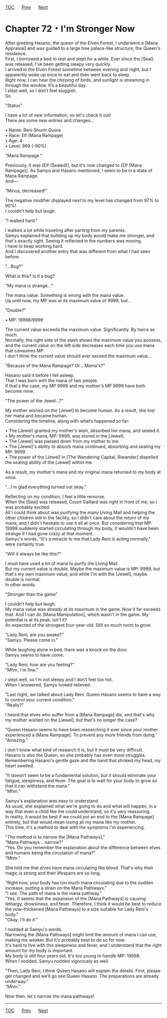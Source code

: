 [TOC](../readme.md)&nbsp;&nbsp;&nbsp;&nbsp;&nbsp;&nbsp;[Prev](Section_0071.md)&nbsp;&nbsp;&nbsp;&nbsp;&nbsp;&nbsp;[Next](Section_0073.md)



# Chapter 72・I'm Stronger Now

After greeting Hasano, the queen of the Elven Forest, I underwent a
\[Mana Appraisal\] and was guided to a large tree palace-like structure,
the Queen's residence.  
First, I borrowed a bed to rest and slept for a while. Ever since the
\[Seal\] was released, I've been getting sleepy very quickly.  
I arrived in the Elven Forest sometime between evening and night, but I
apparently woke up once to eat and then went back to sleep.  
Right now, I can hear the chirping of birds, and sunlight is streaming
in through the window. It’s a beautiful day.  
I slept well, so I don’t feel sluggish.  
So.  
  
"Status"  
  
I have a lot of new information, so let's check it out!  
There are some new entries and changes...  
  
• Name: Reni Shurm Guora  
• Race: Elf (Mana Rampage)  
• Age: 4  
• Level: 999 (-90%)  
  
"Mana Rampage."  
  
Previously, it was \[Elf (Sealed)\], but it's now changed to \[Elf (Mana
Rampage)\]. As Samyu and Hasano mentioned, I seem to be in a state of
Mana Rampage.  
And—  
  
"Minus, decreased!"  
  
The negative modifier displayed next to my level has changed from 97% to
90%!  
I couldn’t help but laugh.  
  
"I walked hard."  
  
I walked a lot while traveling after parting from my parents.  
Samyu explained that building up my body would make me stronger, and
that's exactly right. Seeing it reflected in the numbers was moving.  
I have to keep working hard.  
And I discovered another entry that was different from what I had seen
before.  
  
"...Bug?"  
  
What is this? Is it a bug?  
  
"My mana is strange..."  
  
The mana value. Something is wrong with the mana value.  
Up until now, my MP was at its maximum value of 9999, but...  
  
"Double?"  
  
• MP: 19998/9999  
  
The current value exceeds the maximum value. Significantly. By twice as
much.  
Normally, the right side of the slash shows the maximum value you
possess, and the current value on the left side decreases each time you
use mana that consumes MP.  
I don't think the current value should ever exceed the maximum
value...  
  
"Because of the Mana Rampage? Or… Mama's?"  
  
Hasano said it before I fell asleep.  
That I was born with the mana of two people.  
If that's the case, my MP 9999 and my mother's MP 9999 have both become
mine.  
  
"The power of the Jewel...?"  
  
My mother wished on the \[Jewel\] to become human. As a result, she lost
her mana and became human.  
Considering the timeline, along with what’s happened so far:  
  
• The \[Jewel\] granted my mother's wish, absorbed her mana, and sealed
it.  
• My mother's mana, MP: 9999, was stored in the \[Jewel\].  
• The \[Jewel\] was passed down from my mother to me.  
• The \[Jewel\]'s ability to absorb mana continued, absorbing and
sealing my MP: 9999.  
• The power of the \[Jewel\] in \[The Wandering Capital, Riwander\]
dispelled the sealing ability of the \[Jewel\] within me.  
  
As a result, my mother's mana and my original mana returned to my body
at once.  
  
"...I'm glad everything turned out okay."  
  
Reflecting on my condition, I feel a little remorse.  
When the \[Seal\] was released, Count Gaillard was right in front of me,
so I was probably excited.  
All I could think about was purifying the many Living Mail and helping
the other children still in the facility, so I didn't care about the
return of my mana, and I didn't hesitate to use it all at once. But
considering that MP: 19998 suddenly started circulating through my body,
it wouldn't have been strange if I had gone crazy at that moment.  
Samyu's words, "It's a miracle to me that Lady Reni is acting normally,"
were certainly true.  
  
"Will it always be like this?"  
  
I must have used a lot of mana to purify the Living Mail.  
But my current value is double. Maybe the maximum value is MP: 9999, but
that's my own maximum value, and while I'm with the \[Jewel\], maybe
double is normal.  
In other words.  
  
"Stronger than the game"  
  
I couldn’t help but laugh.  
My mana value was already at its maximum in the game. Now it far exceeds
that. And I can do \[Mana Manipulation\], which wasn't in the game. My
potential is at its peak, isn't it?  
As expected of the strongest four-year-old. Still so much room to
grow.  
  
"Lady Reni, are you awake?"  
"Samyu. Please come in."  
  
While laughing alone in bed, there was a knock on the door.  
Samyu seems to have come.  
  
"Lady Reni, how are you feeling?"  
"Mhm, I'm fine."  
  
I slept well, so I'm not sleepy and I don’t feel too hot.  
When I answered, Samyu looked relieved.  
  
"Last night, we talked about Lady Reni. Queen Hasano seems to have a way
to control your current condition."  
"Really?"  
  
I heard that elves who suffer from a \[Mana Rampage\] die, and that's
why my mother wished on the \[Jewel\], but that's no longer the case?  
  
"Queen Hasano seems to have been researching it ever since your mother
experienced a \[Mana Rampage\]. To prevent any more friends from
dying."  
"Amazing."  
  
I don't know what kind of research it is, but it must be very
difficult.  
Hasano is also the Queen, so she probably has even more struggles.  
Remembering Hasano's gentle gaze and the hand that stroked my head, my
heart swelled.  
  
"It doesn’t seem to be a fundamental solution, but it should eliminate
your fatigue, sleepiness, and fever. The goal is to wait for your body
to grow so that it can withstand the mana."  
"Mhm."  
  
Samyu's explanation was easy to understand  
As usual, she explained what we're going to do and what will happen, in
a way that even a child like me could understand, so it's very
reassuring.  
In reality, it would be best if we could put an end to the \[Mana
Rampage\] entirely, but that would mean losing all my mana like my
mother.  
This time, it's a method to deal with the symptoms I'm experiencing.  
  
"The method is to narrow the \[Mana Pathways\]."  
"Mana Pathways… narrow?"  
"Yes. Do you remember the explanation about the difference between elves
and humans being the circulation of mana?"  
"Mhm."  
  
She told me that elves have mana circulating like blood. That's why
their magic is strong and their lifespans are so long.  
  
"Right now, your body has too much mana circulating due to the sudden
increase, putting a strain on the Mana Pathways."  
"I see. The path of mana is the mana pathway."  
"Yes. It seems that the expansion of the \[Mana Pathways\] is causing
lethargy, drowsiness, and fever. Therefore, I think it would be best to
reduce the now-thickened \[Mana Pathways\] to a size suitable for Lady
Reni's body."  
"Okay. I'll do it."  
  
I nodded at Samyu's words.  
Narrowing the \[Mana Pathways\] might limit the amount of mana I can
use, making me weaker. But it's probably best to do so for now.  
It's hard to live with this sleepiness and fever, and I understand that
the right amount for my body is important.  
My body is still four years old. It's too young to handle MP: 19998.  
When I nodded, Samyu nodded vigorously as well.  
  
"Then, Lady Reni, I think Queen Hasano will explain the details. First,
please get changed and we’ll go see Queen Hasano. The preparations are
already underway."  
"Mhm."  
  
Now then, let's narrow the mana pathways!  
  
  
  
  


---
[TOC](../readme.md)&nbsp;&nbsp;&nbsp;&nbsp;&nbsp;&nbsp;[Prev](Section_0071.md)&nbsp;&nbsp;&nbsp;&nbsp;&nbsp;&nbsp;[Next](Section_0073.md)


